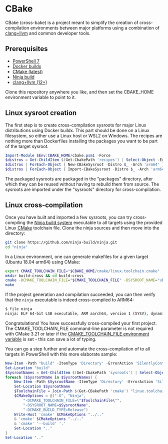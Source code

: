 # CBake

CBake (cross-bake) is a project meant to simplify the creation of cross-compilation environments between major platforms using a combination of [clang+llvm](https://llvm.org/) and common developer tools.

## Prerequisites

 * [PowerShell 7](https://github.com/PowerShell/PowerShell#get-powershell)
 * [Docker buildx](https://docs.docker.com/buildx/working-with-buildx)
 * [CMake (latest)](https://cmake.org/download/)
 * [Ninja build](https://github.com/ninja-build/ninja/releases)
 * [clang+llvm (12+)](https://github.com/llvm/llvm-project/releases)

 Clone this repository anywhere you like, and then set the CBAKE_HOME environment variable to point to it.

## Linux sysroot creation

The first step is to create cross-compilation sysroots for major Linux distributions using Docker buildx. This part should be done on a Linux filesystem, so either use a Linux host or WSL2 on Windows. The recipes are nothing more than Dockerfiles installing the packages you want to be part of the target sysroot.

```powershell
Import-Module $Env:CBAKE_HOME/cbake.psm1 -Force
$distros = Get-ChildItem $(Get-CbakePath 'recipes') | Select-Object -ExpandProperty Name
$distros | ForEach-Object { New-CBakeSysroot -Distro $_ -Arch 'arm64' }
$distros | ForEach-Object { Import-CBakeSysroot -Distro $_ -Arch 'arm64' }
```

The packaged sysroots are packaged in the "packages" directory, after which they can be reused without having to rebuild them from source. The sysroots are imported under the "sysroots" directory for cross-compilation.

## Linux cross-compilation

Once you have built and imported a few sysroots, you can try cross-compiling the [Ninja build system](https://ninja-build.org/) executable to all targets using the provided Linux [CMake](https://cmake.org/) toolchain file. Clone the ninja sources and then move into the directory:

```bash
git clone https://github.com/ninja-build/ninja.git
cd "ninja"
```

In a Linux environment, one can generate makefiles for a given target (Ubuntu 18.04 arm64) using CMake:

```bash
export CMAKE_TOOLCHAIN_FILE="$CBAKE_HOME/cmake/linux.toolchain.cmake"
mkdir build-cross && cd build-cross
cmake -DCMAKE_TOOLCHAIN_FILE="$CMAKE_TOOLCHAIN_FILE" -DSYSROOT_NAME="ubuntu-18.04-arm64" ..
make
```

If the project generation and compilation succeeded, you can then verify that the `ninja` executable is indeed cross-compiled to ARM64:

```bash
$ file ninja
ninja: ELF 64-bit LSB executable, ARM aarch64, version 1 (SYSV), dynamically linked, interpreter /lib/ld-linux-aarch64.so.1, for GNU/Linux 3.7.0, not stripped
````

Congratulations! You have successfully cross-compiled your first project. The CMAKE_TOOLCHAIN_FILE command-line parameter is not required with CMake 3.21 or later if the [CMAKE_TOOLCHAIN_FILE environment variable](https://cmake.org/cmake/help/latest/envvar/CMAKE_TOOLCHAIN_FILE.html) is set - this can save a lot of typing.

You can go a step further and automate the cross-compilation of to all targets in PowerShell with this more elaborate sample:

```powershell
New-Item -Path "build" -ItemType 'Directory' -ErrorAction 'SilentlyContinue' | Out-Null
Set-Location "build"
$SysrootNames = Get-ChildItem $(Get-CbakePath 'sysroots') | Select-Object -ExpandProperty Name
foreach ($SysrootName in $SysrootNames) {
    New-Item -Path $SysrootName -ItemType 'Directory' -ErrorAction 'SilentlyContinue' | Out-Null
    Set-Location $SysrootName
    $ToolchainFile = Join-Path $(Get-CBakePath 'cmake') "linux.toolchain.cmake"
    $CMakeOptions = @("-G", "Ninja",
        "-DCMAKE_TOOLCHAIN_FILE=\"$ToolchainFile\"",
        "-DSYSROOT_NAME=$SysrootName",
        "-DCMAKE_BUILD_TYPE=Release")
    Write-Host 'cmake' $CMakeOptions "../.."
    & 'cmake' $CMakeOptions "../.."
    & 'cmake' '--build' '.'
    Set-Location ".."
}
Set-Location ".."
```
